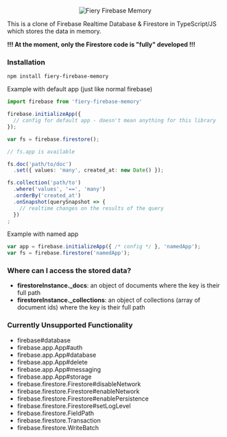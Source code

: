 <p align="center">
  <img src="https://avatars1.githubusercontent.com/u/42543587?s=200&v=4" alt="Fiery Firebase Memory">  
</p>

This is a clone of Firebase Realtime Database & Firestore in TypeScript/JS which stores the data in memory.

**!!! At the moment, only the Firestore code is "fully" developed !!!**

### Installation

`npm install fiery-firebase-memory`

Example with default app (just like normal firebase)

```typescript
import firebase from 'fiery-firebase-memory'

firebase.initializeApp({
  // config for default app - doesn't mean anything for this library
});

var fs = firebase.firestore();

// fs.app is available

fs.doc('path/to/doc')
  .set({ values: 'many', created_at: new Date() });

fs.collection('path/to')
  .where('values', '==', 'many')
  .orderBy('created_at')
  .onSnapshot(querySnapshot => {
    // realtime changes on the results of the query
  })
;
```

Example with named app

```typescript
var app = firebase.initializeApp({ /* config */ }, 'namedApp');
var fs = firebase.firestore('namedApp');
```

### Where can I access the stored data?

- **firestoreInstance.\_docs**: an object of documents where the key is their full path
- **firestoreInstance.\_collections**: an object of collections (array of document ids) where the key is their full path

### Currently Unsupported Functionality

- firebase#database
- firebase.app.App#auth
- firebase.app.App#database
- firebase.app.App#delete
- firebase.app.App#messaging
- firebase.app.App#storage
- firebase.firestore.Firestore#disableNetwork
- firebase.firestore.Firestore#enableNetwork
- firebase.firestore.Firestore#enablePersistence
- firebase.firestore.Firestore#setLogLevel
- firebase.firestore.FieldPath
- firebase.firestore.Transaction
- firebase.firestore.WriteBatch
